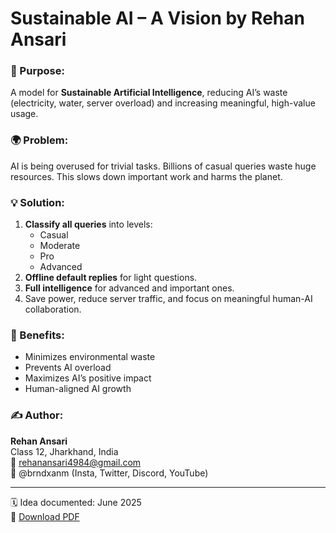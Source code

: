 # Sustainable AI – A Vision by Rehan Ansari

### 🧠 Purpose:
A model for **Sustainable Artificial Intelligence**, reducing AI’s waste (electricity, water, server overload) and increasing meaningful, high-value usage.

### 🌍 Problem:
AI is being overused for trivial tasks. Billions of casual queries waste huge resources. This slows down important work and harms the planet.

### 💡 Solution:
1. **Classify all queries** into levels:
   - Casual
   - Moderate
   - Pro
   - Advanced
2. **Offline default replies** for light questions.
3. **Full intelligence** for advanced and important ones.
4. Save power, reduce server traffic, and focus on meaningful human-AI collaboration.

### 📌 Benefits:
- Minimizes environmental waste
- Prevents AI overload
- Maximizes AI’s positive impact
- Human-aligned AI growth

### ✍️ Author:
**Rehan Ansari**  
Class 12, Jharkhand, India  
📧 rehanansari4984@gmail.com  
📱 @brndxanm (Insta, Twitter, Discord, YouTube)

---

🗓️ Idea documented: June 2025  
📎 [Download PDF](./https://drive.google.com/file/d/12oosOT2qHZr3sMm2pPOeJAQqL-Z2ceTz/view?usp=drivesdk)
